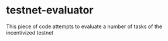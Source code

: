 # testnet-evaluator
This piece of code attempts to evaluate a number of tasks of the incentivized testnet
